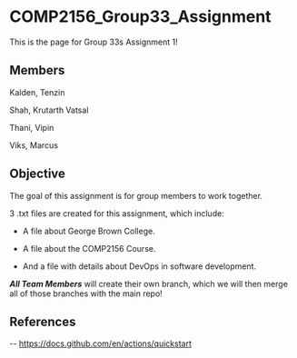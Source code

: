 # COMP2156_Group33_Assignment

This is the page for Group 33s Assignment 1!

## Members

Kalden, Tenzin

Shah, Krutarth Vatsal

Thani, Vipin

Viks, Marcus

## Objective

The goal of this assignment is for group members to work together.


3 .txt files are created for this assignment, which include:

- A file about George Brown College.

- A file about the COMP2156 Course.

- And a file with details about DevOps in software development.


**_All Team Members_** will create their own branch, which we will then merge all of those branches with the main repo!


## References
-- https://docs.github.com/en/actions/quickstart
